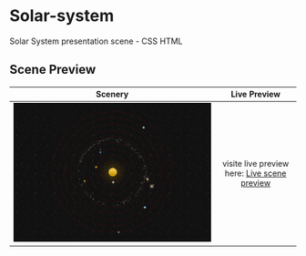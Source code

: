 # Solar-system
Solar System presentation scene - CSS HTML

## Scene Preview
Scenery      |      Live Preview      |
:-------------------------:|:-------------------------:|
![Template preview](https://raw.githubusercontent.com/CTzatzakis/solar-system/master/img/SolarSystemPreview.gif)  |   visite live preview here: [Live scene preview](https://ctzatzakis.github.io/solar-system/)


